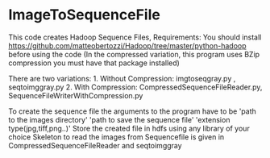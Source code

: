 # ImageToSequenceFile
This code creates Hadoop Sequence Files, Requirements: You should install https://github.com/matteobertozzi/Hadoop/tree/master/python-hadoop before using the code
(In the compressed variation, this program uses BZip compression you must have that package installed) 

There are two variations: 1. Without Compression: imgtoseqgray.py , seqtoimggray.py	
2. With Compression: CompressedSequenceFileReader.py, SequenceFileWriterWithCompression.py

To create the sequence file the arguments to the program have to be 'path to the images directory' 'path to save the sequence file' 'extension type(jpg,tiff,png..)'
Store the created file in hdfs using any library of your choice 
Skeleton to read the images from Sequencefile is given in CompressedSequenceFileReader and seqtoimggray
